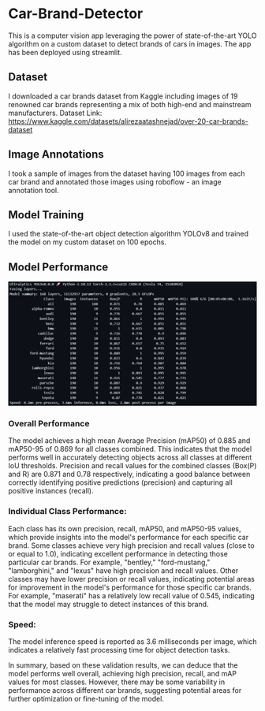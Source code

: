 # Car-Brand-Detector
This is a computer vision app leveraging the power of state-of-the-art YOLO algorithm on a custom dataset to detect brands of cars in images. The app has been deployed using streamlit.

## Dataset
I downloaded a car brands dataset from Kaggle including images of 19 renowned car brands representing a mix of both high-end and mainstream manufacturers. 
Dataset Link: https://www.kaggle.com/datasets/alirezaatashnejad/over-20-car-brands-dataset

## Image Annotations
I took a sample of images from the dataset having 100 images from each car brand and annotated those images using roboflow - an image annotation tool.

## Model Training
I used the state-of-the-art object detection algorithm YOLOv8 and trained the model on my custom dataset on 100 epochs.

## Model Performance

<img src="validation_results.png">

### Overall Performance
The model achieves a high mean Average Precision (mAP50) of 0.885 and mAP50-95 of 0.869 for all classes combined. This indicates that the model performs well in accurately detecting objects across all classes at different IoU thresholds.
Precision and recall values for the combined classes (Box(P) and R) are 0.871 and 0.78 respectively, indicating a good balance between correctly identifying positive predictions (precision) and capturing all positive instances (recall).
### Individual Class Performance:
Each class has its own precision, recall, mAP50, and mAP50-95 values, which provide insights into the model's performance for each specific car brand.
Some classes achieve very high precision and recall values (close to or equal to 1.0), indicating excellent performance in detecting those particular car brands. For example, "bentley," "ford-mustang," "lamborghini," and "lexus" have high precision and recall values.
Other classes may have lower precision or recall values, indicating potential areas for improvement in the model's performance for those specific car brands. For example, "maserati" has a relatively low recall value of 0.545, indicating that the model may struggle to detect instances of this brand.
### Speed:
The model inference speed is reported as 3.6 milliseconds per image, which indicates a relatively fast processing time for object detection tasks.

In summary, based on these validation results, we can deduce that the model performs well overall, achieving high precision, recall, and mAP values for most classes. However, there may be some variability in performance across different car brands, suggesting potential areas for further optimization or fine-tuning of the model.
